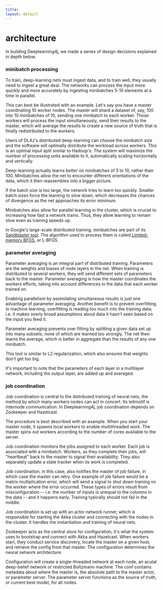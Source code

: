 ```yaml
---
title: 
layout: default
---
```


# architecture

In building Deeplearning4j, we made a series of design decisions explained in depth below.

### minibatch processing

To train, deep-learning nets must ingest data, and to train well, they usually need to ingest a great deal. The networks can process the input more quickly and more accurately by ingesting minibatches 5-10 elements at a time in parallel. 

This can best be illustrated with an example. Let's say you have a master coordinating 10 worker nodes. The master will shard a dataset of, say, 100 into 10 minibatches of 10, sending one minibatch to each worker. Those workers will process the input simultaneously, send their results to the master, which will average the results to create a new source of truth that is finally redistributed to the workers.

Users of DL4J's distributed deep-learning can choose the minibatch size and the software will optimally distribute the workload across workers. This is an optimal input split similar to Hadoop's. The system will maximize the number of processing units available to it, automatically scaling horizontally and vertically.

Deep-learning actually learns *better* on minibatches of 5 to 10, rather than 100. Minibatches allow the net to encounter different orientations of the data, which it then reassembles into a bigger picture.

If the batch size is too large, the network tries to learn too quickly. Smaller batch sizes force the learning to slow down, which decreases the chances of divergence as the net approaches its error minimum.

Minibatches also allow for parallel learning in the cluster, which is crucial to increasing how fast a network trains. Thus, they allow learning to remain slow even as training speeds up.

In Google's large-scale distributed training, minibatches are part of its [Sandblaster tool](http://research.google.com/archive/large_deep_networks_nips2012.html). The algorithm used to process them is called [Limited-memory BFGS](https://en.wikipedia.org/wiki/Limited-memory_BFGS), or L-BFGS.

### parameter averaging

Parameter averaging is an integral part of distributed training. Parameters are the weights and biases of node layers in the net. When training is distributed to several workers, they will send different sets of parameters back to the master. Parameter averaging is how the master coordinates the workers efforts, taking into account differences in the data that each worker trained on. 

Enabling parallelism by assimilating simultaneous results is just one advantage of parameter averaging. Another benefit is to prevent overfitting. In machine learning, overfitting is reading too much into the training data; i.e. it makes overly broad assumptions about data it hasn't seen based on the input you feed it. 

Parameter averaging prevents over fitting by splitting a given data set up into many subsets, none of which are learned too strongly. The net then learns the average, which is better in aggregate than the results of any one minibatch.

This tool is similar to L2 regularization, which also ensures that weights don't get too big.

It's important to note that the parameters of each layer in a multilayer network, including the output layer, are added up and averaged. 

### job coordination

Job coordination is central to the distributed training of neural nets, the method by which many workers nodes can act in concert. Its leitmotif is internode communication. In Deeplearning4j, job coordination depends on Zookeeper and Hazelcast. 

The procedure is best described with an example. When you start your master node, it spawns local workers to enable multithreaded work. The master spins out workers according to the number of cores available to the server. 

Job coordination monitors the jobs assigned to each worker. Each job is associated with a minibatch. Workers, as they complete their jobs, will "heartbeat" back to the master to signal their availability. They also separately update a state tracker when its work is completed.

Job coordination, in this case, also notifies the master of job failure, in which case the master can retry. One example of job failure would be a matrix multiplication error, which will send a signal to shut down training on the worker where the error occurred. These types of errors result from misconfiguration -- i.e. the number of inputs is unequal to the columns in the data -- and it happens early. Training typically should not fail in the middle. 

Job coordination is set up with an actor network runner, which is responsible for starting the Akka cluster and connecting with the nodes in the cluster. It handles the instantiation and training of neural nets. 

Zookeeper acts as the central store for configuration; it's what the system uses to bootstrap and connect with Akka and Hazelcast. When workers start, they conduct service discovery, locate the master on a given host, and retrieve the config from that master. The configuration determines the neural network architecture.

Configuration will create a single-threaded network at each node, an acutal deep-belief network or restricted Boltzmann machine. The conf contains metadata about where the master is, the absolute path to the master actor, or parameter server. The parameter server functions as the source of truth, or current best model, for all nodes. 